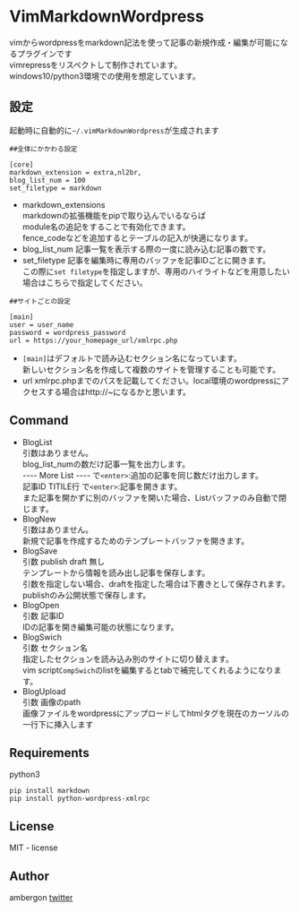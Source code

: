 # VimMarkdownWordpress
vimからwordpressをmarkdown記法を使って記事の新規作成・編集が可能になるプラグインです<br />
vimrepressをリスペクトして制作されています。<br />
windows10/python3環境での使用を想定しています。<br />

## 設定
起動時に自動的に`~/.vimMarkdownWordpress`が生成されます<br />

```
##全体にかかわる設定

[core]
markdown_extension = extra,nl2br,
blog_list_num = 100
set_filetype = markdown
```

- markdown_extensions<br />
    markdownの拡張機能をpipで取り込んでいるならば<br />
    module名の追記をすることで有効化できます。<br />
    fence_codeなどを追加するとテーブルの記入が快適になります。<br />
- blog_list_num
    記事一覧を表示する際の一度に読み込む記事の数です。<br />
- set_filetype
    記事を編集時に専用のバッファを記事IDごとに開きます。<br />
    この際に`set filetype`を指定しますが、専用のハイライトなどを用意したい場合はこちらで指定してください。<br />

```
##サイトごとの設定

[main]
user = user_name
password = wordpress_password
url = https://your_homepage_url/xmlrpc.php
```

- `[main]`はデフォルトで読み込むセクション名になっています。<br />
    新しいセクション名を作成して複数のサイトを管理することも可能です。<br />
- url
    xmlrpc.phpまでのパスを記載してください。local環境のwordpressにアクセスする場合はhttp://~になるかと思います。<br />



## Command
- BlogList<br />
    引数はありません。<br />
    blog_list_numの数だけ記事一覧を出力します。<br />
    ---- More List ---- で`<enter>`:追加の記事を同じ数だけ出力します。<br />
    記事ID TITILE行     で`<enter>`:記事を開きます。<br />
    また記事を開かずに別のバッファを開いた場合、Listバッファのみ自動で閉じます。<br />
- BlogNew<br />
    引数はありません。<br />
    新規で記事を作成するためのテンプレートバッファを開きます。<br />
- BlogSave<br />
    引数 publish draft 無し<br />
    テンプレートから情報を読み出し記事を保存します。<br />
    引数を指定しない場合、draftを指定した場合は下書きとして保存されます。<br />
    publishのみ公開状態で保存します。<br />
- BlogOpen<br />
    引数 記事ID<br />
    IDの記事を開き編集可能の状態になります。<br />
- BlogSwich <br />
    引数 セクション名<br />
    指定したセクションを読み込み別のサイトに切り替えます。<br />
    vim script`CompSwich`のlistを編集するとtabで補完してくれるようになります。<br />
- BlogUpload<br />
    引数 画像のpath<br />
    画像ファイルをwordpressにアップロードしてhtmlタグを現在のカーソルの一行下に挿入します<br />


## Requirements
python3
```
pip install markdown
pip install python-wordpress-xmlrpc
```

## License
MIT - license

## Author
ambergon 
[twitter](https://twitter.com/Sc_lFoxGon)
